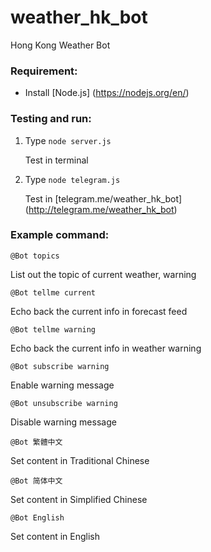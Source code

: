 # weather_hk_bot

Hong Kong Weather Bot

### Requirement:
- Install [Node.js] (https://nodejs.org/en/)

### Testing and run:
1. Type ```node server.js```

   Test in terminal

2. Type ```node telegram.js```

   Test in [telegram.me/weather_hk_bot] (http://telegram.me/weather_hk_bot)

### Example command:
```@Bot topics```

List out the topic of current weather, warning

```@Bot tellme current```

Echo back the current info in forecast feed

```@Bot tellme warning```

Echo back the current info in weather warning

```@Bot subscribe warning```

Enable warning message

```@Bot unsubscribe warning```

Disable warning message

```@Bot 繁體中文```

Set content in Traditional Chinese

```@Bot 简体中文```

Set content in Simplified Chinese

```@Bot English```

Set content in English
